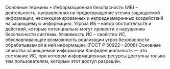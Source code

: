 Основные термины
• Информационная безопасность (ИБ) – деятельность, направленная на предотвращение утечки защищаемой информации, несанкционированных и непреднамеренных воздействий на защищаемую информацию. 
Угроза ИБ – набор обстоятельств и действий, которые потенциально могут привести к нарушению безопасности системы.
Уязвимость ИС – свойство ИС, обуславливающее возможность реализации угроз безопасности обрабатываемой в ней информации. (ГОСТ Р 50922—2006)
Основные свойства защищаемой информации
Конфиденциальность — это состояние ИС, при котором информационные ресурсы доступны только тем пользователям, которым этот доступ разрешён.
